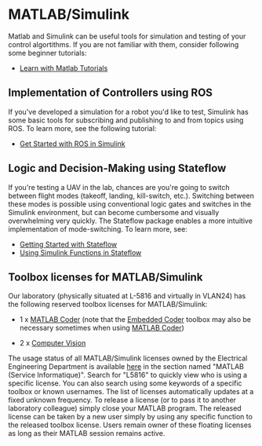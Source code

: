 # MATLAB/Simulink

Matlab and Simulink can be useful tools for simulation and testing of your control algortithms. If you are not familiar with them, consider following some beginner tutorials:

* [Learn with Matlab Tutorials](https://www.mathworks.com/support/learn-with-matlab-tutorials.html)

## Implementation of Controllers using ROS

If you've developed a simulation for a robot you'd like to test, Simulink has some basic tools for subscribing and publishing to and from topics using ROS. To learn more, see the following tutorial:

* [Get Started with ROS in Simulink](https://www.mathworks.com/help/robotics/examples/get-started-with-ros-in-simulink.html)

## Logic and Decision-Making using Stateflow

If you're testing a UAV in the lab, chances are you're going to switch between flight modes \(takeoff, landing, kill-switch, etc.\). Switching between these modes is possible using conventional logic gates and switches in the Simulink environment, but can become cumbersome and visually overwhelming very quickly. The Stateflow package enables a more intuitive implementation of mode-switching. To learn more, see:

* [Getting Started with Stateflow](https://www.youtube.com/watch?v=XpQ2osUE4v4)
* [Using Simulink Functions in Stateflow](https://www.mathworks.com/help/stateflow/examples/using-simulink-functions-in-stateflow.html)

## Toolbox licenses for MATLAB/Simulink

Our laboratory \(physically situated at L-5816 and virtually in VLAN24\) has the following reserved toolbox licenses for MATLAB/Simulink:

* 1 x [MATLAB Coder](https://www.mathworks.com/products/matlab-coder.html) \(note that the [Embedded Coder](https://www.mathworks.com/products/embedded-coder.html) toolbox may also be necessary sometimes when using [MATLAB Coder](https://www.mathworks.com/products/matlab-coder.html)\)

* 2 x [Computer Vision](https://www.mathworks.com/products/computer-vision.html)

The usage status of all MATLAB/Simulink licenses owned by the Electrical Engineering Department is available [here](https://www.grames.polymtl.ca/en/facilities/servers-information/#toggle-id-9) in the section named "MATLAB \(Service Informatique\)". Search for "L5816" to quickly view who is using a specific license. You can also search using some keywords of a specific toolbox or known usernames. The list of licenses automatically updates at a fixed unknown frequency. To release a license \(or to pass it to another laboratory colleague\) simply close your MATLAB program. The released license can be taken by a new user simply by using any specific function to the released toolbox license. Users remain owner of these floating licenses as long as their MATLAB session remains active.



